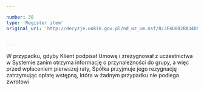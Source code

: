 ```yaml
---

number: 38
type: 'Register item'
original_uri: 'http://decyzje.uokik.gov.pl/nd_wz_um.nsf/0/3F4D802BA34DC2EAC12572DD003293D2?OpenDocument'


---
```


W przypadku, gdyby Klient podpisał Umowę i zrezygnował z uczestnictwa w Systemie zanim otrzyma informację o przynależności do grupy, a więc przed wpłaceniem pierwszej raty, Spółka przyjmuje jego rezygnację zatrzymując opłatę wstępną, która w żadnym przypadku nie podlega zwrotowi
